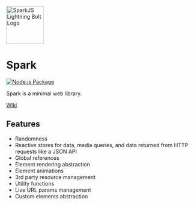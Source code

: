 <img height="100" width="100" src="https://i.imgur.com/rTGqAIO.png" title="Spark" alt="SparkJS Lightning Bolt Logo"/>

# Spark

[![Node.js Package](https://github.com/electrikmilk/spark/actions/workflows/npm-publish.yml/badge.svg)](https://github.com/electrikmilk/spark/actions/workflows/npm-publish.yml)

Spark is a minimal web library.

[Wiki](https://github.com/electrikmilk/spark/wiki)

## Features

- Randomness
- Reactive stores for data, media queries, and data returned from HTTP requests like a JSON API
- Global references
- Element rendering abstraction
- Element animations
- 3rd party resource management
- Utility functions
- Live URL params management
- Custom elements abstraction
